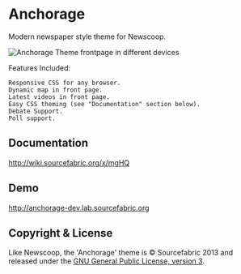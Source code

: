 Anchorage
=========

Modern newspaper style theme for Newscoop.

![Anchorage Theme frontpage in different devices](http://wiki.sourcefabric.org/download/attachments/13631898/anchorage-devices.png)

Features Included:

    Responsive CSS for any browser.
    Dynamic map in front page.
    Latest videos in front page.
    Easy CSS theming (see "Documentation" section below).
    Debate Support.
    Poll support.

Documentation
-------------

http://wiki.sourcefabric.org/x/mgHQ

Demo
----

http://anchorage-dev.lab.sourcefabric.org

Copyright & License
-------------------

Like Newscoop, the 'Anchorage' theme is &copy; Sourcefabric 2013 and released under the <a href="https://www.gnu.org/licenses/gpl.html">GNU General Public License, version 3</a>.
